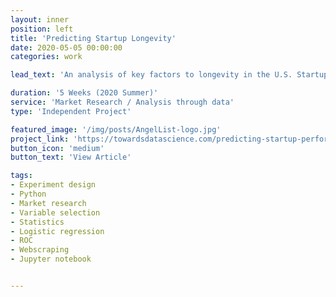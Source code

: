 ```yaml
---
layout: inner
position: left
title: 'Predicting Startup Longevity'
date: 2020-05-05 00:00:00
categories: work

lead_text: 'An analysis of key factors to longevity in the U.S. Startup industry using Logistic Regression.'

duration: '5 Weeks (2020 Summer)'
service: 'Market Research / Analysis through data'
type: 'Independent Project'

featured_image: '/img/posts/AngelList-logo.jpg'
project_link: 'https://towardsdatascience.com/predicting-startup-performance-using-logistic-regression-582a1e80b2eb?source=friends_link&sk=4ca4b1ee7e9cab9214b2ec59f302c271'
button_icon: 'medium'
button_text: 'View Article'

tags: 
- Experiment design
- Python 
- Market research
- Variable selection
- Statistics
- Logistic regression
- ROC 
- Webscraping
- Jupyter notebook 


---
```

